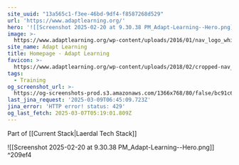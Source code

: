```yaml
---
site_uuid: "13a565c1-f3ee-46bd-9df4-f8587268d529"
url: 'https://www.adaptlearning.org/'
hero: '![[Screenshot 2025-02-20 at 9.30.38 PM_Adapt-Learning--Hero.png]]'
image: >-
  https://www.adaptlearning.org/wp-content/uploads/2016/01/nav_logo_white-alt-2-1.png
site_name: Adapt Learning
title: Homepage - Adapt Learning
favicon: >-
  https://www.adaptlearning.org/wp-content/uploads/2018/02/cropped-nav_logo_gold-192x192.png
tags:
  - Training
og_screenshot_url: >-
  https://og-screenshots-prod.s3.amazonaws.com/1366x768/80/false/bc91c6c55e052a60cc203e20b9beb805f04d86c4ad49dedf9138d50e3cbe06ea.jpeg
last_jina_request: '2025-03-09T06:45:09.723Z'
jina_error: 'HTTP error! status: 429'
og_last_fetch: 2025-03-07T05:19:01.809Z
---
```

Part of [[Current Stack|Laerdal Tech Stack]]

<span query="get(hero)"></span>![[Screenshot 2025-02-20 at 9.30.38 PM_Adapt-Learning--Hero.png]]<span type="end"></span> ^209ef4
